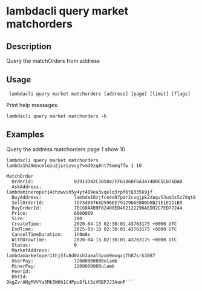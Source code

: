 # lambdacli query market matchorders

## Description

Query the matchOrders from address

## Usage
```
 lambdacli query market matchorders [address] [page] [limit] [flags]
```

Print help messages:
```
lambdacli query market matchorders -h
```

## Examples

Query the address matchorders page 1 show 10
```
lambdacli query market matchorders lambda1h29mncmlezu2jsrsyvsg7vmd9zq8nt75mmqffw 1 10          
```

```
MatchOrder
  OrderId:               03913D42C105842FF6186BF6A3474D0E5CD76DAB
  AskAddress:            lambdamineroper14chzwvsh5y4yt489ea3vqelq3rpf6t8335k9jf
  BuyAddress:            lambda18zjfcn4a97par2cvgjpk2dagv53um5s5z70qt8
  SellOrderId:           7D73404768D596EE7912966EB00D8B21E1E111B9
  BuyOrderId:            7EC60AAB9F82400ED482122296AED02C7ED77244
  Price:                 6000000
  Size:                  200
  CreateTime:            2020-04-13 02:30:01.43763175 +0000 UTC
  EndTime:               2025-03-18 02:30:01.43763175 +0000 UTC
  CancelTimeDuration:    1h0m0s
  WithDrawTime:          2020-04-13 02:30:01.43763175 +0000 UTC
  Status:                0
  MarketAddress:         lambdamarketoper1thj5fv8d0dsh3aealhpxm9mvgxjfh87srk3887
  UserPay:               72000000000ulamb
  MinerPay:              1200000000ulamb
  PeerId:
  DhtId:                 9kgZvrANgMVVYa3Mk5W6h1C4Ppu8fLtSsVRBPJJ3AunP```
